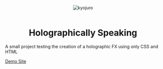<div align="center">
<img src="https://res.cloudinary.com/dpc3zrcvs/image/upload/v1685260471/kyojuro-holo_gndgek.gif" alt="kyojuro">
<br/>
<br/>

<h1> Holographically Speaking </h1>
</div>
  A small project testing the creation of a holographic FX using only CSS and HTML <br/>

[Demo Site](https://holographic-css-fx.netlify.app)

